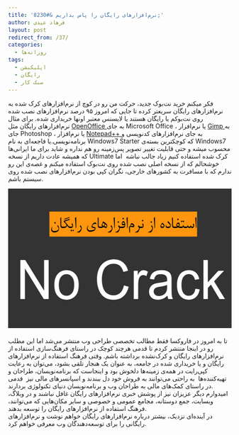 ```yaml
---
title: 'نرم‌افزارهای رایگان را پاس بداریم &#8230;'
author: فرهاد عیدی
layout: post
redirect_from: /37/
categories:
  - روزانه‌ها
tags:
  - اپلیکیشن
  - رایگان
  - سبک کار
---
```

فکر میکنم خرید نت‌بوک جدید، حرکت من رو در کوچ از نرم‌افزارهای کرک شده به نرم‌افزارهای رایگان سریعتر کرده تا جایی که امروز ۹۵ درصد نرم‌افزارهای نصب شده روی نت‌بوکم یا رایگان هستند یا لایسنس معتبر اونها خریداری شده. برای مثال نرم‌افزارهای رایگان مثل [OpenOffice ][1]به جای Microsoft Office ، یا نرم‌افزار [Gimp ][2]به جای Photoshop ، یا نرم‌افزار [Notepad++ ][3]به جای نرم‌افزارهای کدنویسی و برنامه‌نویسی.یا فاجعه‌ای به نام Windows7 Starter که کوچکترین بسته‌ی Windows7‌ محسوب میشه و حتی قابلیت تغییر تصویر پس‌زمینه رو هم نداره و شاید برای ما ایرانی‌ها که همیشه عادت داریم از نسخه Ultimate کرک شده استفاده کنیم زیاد جالب نباشه&nbsp; اما خوشحالم که از نسخه اصلی نصب شده روی نت‌بوک استفاده میکنم و غصه‌ی این رو ندارم که با مسافرت به کشورهای خارجی، نگران کپی بودن نرم‌افزارهای نصب شده روی سیستم باشم.  

<img alt="No Crack" src="/asset/legacy/No-Crack.jpg" class="mt-image-center" style="text-align: center; display: block; margin: 0pt auto 20px;" width="550" height="315" />

تا به امروز در فاروکسا فقط مطالب تخصصی طراحی وب منتشر می‌شد اما این مطلب رو در اینجا منتشر کردم تا قدمی هرچند کوچک در راستای فرهنگ‌سازی استفاده از نرم‌افزارهای رایگان و کرک‌نشده برداشته باشم. وقتی فرهنگ استفاده از نرم‌افزارهای رایگان و یا خریداری شده در جامعه، به عنوان یک هنجار تلقی بشود، می‌توان به رعایت کپی‌رایت در همه‌ی زمینه‌ها دلخوش بود و اینجاست که برنامه‌نویسان، طراحان و تهیه‌کننده‌ها&nbsp; به راحتی می‌توانند به فروش خود دل ببندند و اسپانسرهای مالی نیز&nbsp; قدمی در راستای کمک‌های مالی به طراحان وب و برنامه‌نویسان دنیای تکنولوژی بردارند.  
امیدوارم دیگر عزیزان نیز از پوشش خبری نرم‌افزارهای رایگان غافل نباشند و در وبلاگ، وبسایت، جمع دوستانه، مجامع عمومی و خصوصی و سایر مکان‌هایی که می‌توانند، فرهنگ استفاده از نرم‌افزارهای رایگان را توسعه بدهند.  
در آینده‌ای نزدیک، بیشتر درباره نرم‌افزارهای رایگان خواهم نوشت و نرم‌افزارهای رایگانی را برای توسعه‌دهندگان وب معرفی خواهم کرد.

 [1]: http://www.openoffice.org/
 [2]: http://www.gimp.org/
 [3]: http://notepad-plus-plus.org/download
